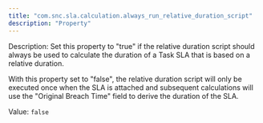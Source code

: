 ```yaml
---
title: "com.snc.sla.calculation.always_run_relative_duration_script"
description: "Property"
---
```


Description: Set this property to "true" if the relative duration script should always be used to calculate the duration of a Task SLA that is based on a relative duration.

With this property set to "false", the relative duration script will only be executed once when the SLA is attached and subsequent calculations will use the "Original Breach Time" field to derive the duration of the SLA.

Value: `false`